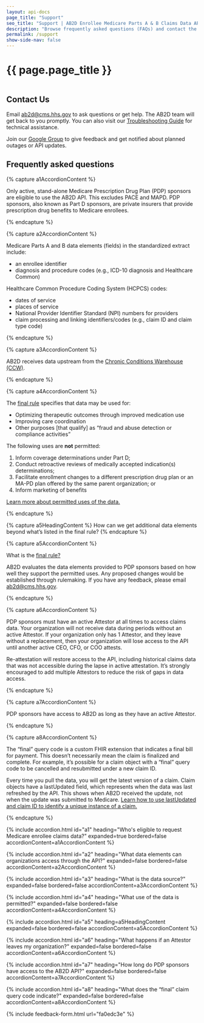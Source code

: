 ```yaml
---
layout: api-docs
page_title: "Support"
seo_title: "Support | AB2D Enrollee Medicare Parts A & B Claims Data API"
description: "Browse frequently asked questions (FAQs) and contact the AB2D team for troubleshooting help."
permalink: /support
show-side-nav: false
---
```


# {{ page.page_title }}

<div class="grid-row grid-gap-4 desktop:grid-gap-6 padding-y-4 flex-align-center">
  <div class="tablet:grid-col tablet:order-2">
    <img src="{{ '/assets/img/experts.svg' | relative_url }}" alt="" />
  </div>
  <div class="tablet:grid-col tablet:order-1 padding-top-2">
    <h2>Contact Us</h2>
    <p>
      Email <a href="mailto:ab2d@cms.hhs.gov">ab2d@cms.hhs.gov</a> to ask questions or get help. The AB2D team will get back to you promptly. You can also visit our <a href="{{ '/troubleshooting-guide' | relative_url }}">Troubleshooting Guide</a> for technical assistance.
    </p>
    <p>
      Join our <a href="https://groups.google.com/u/0/g/cms-ab2d-api" target="_blank" rel="noopener">Google Group</a> to give feedback and get notified about planned outages or API updates.
    </p>
  </div>
</div>

## Frequently asked questions

<div class="padding-top-4"></div>

{% capture a1AccordionContent %}
<p>
Only active, stand-alone Medicare Prescription Drug Plan (PDP) sponsors are eligible to use the AB2D API. This excludes PACE and MAPD. PDP sponsors, also known as Part D sponsors, are private insurers that provide prescription drug benefits to Medicare enrollees.
</p>
{% endcapture %}

{% capture a2AccordionContent %}
<p>
    Medicare Parts A and B data elements (fields) in the standardized extract include:
</p>
<ul>
    <li>an enrollee identifier</li>
    <li>diagnosis and procedure codes (e.g., ICD-10 diagnosis and Healthcare Common)</li>
</ul>
<p>
    Healthcare Common Procedure Coding System (HCPCS) codes:
</p>
<ul>
    <li>dates of service</li>
    <li>places of service</li>
    <li>National Provider Identifier Standard (NPI) numbers for providers</li>
    <li>claim processing and linking identifiers/codes (e.g., claim ID and claim type code)</li>
</ul>
{% endcapture %}

{% capture a3AccordionContent %}
  <p>
    AB2D receives data upstream from the <a href="https://www2.ccwdata.org/web/guest/home/" target="_blank" rel="noopener">Chronic Conditions Warehouse (CCW)</a>.
  </p>
{% endcapture %}

{% capture a4AccordionContent %}
<p>
    The <a href="https://www.federalregister.gov/documents/2019/04/16/2019-06822/medicare-and-medicaid-programs-policy-and-technical-changes-to-the-medicare-advantage-medicare#page-15745" target="_blank" rel="noopener">final rule</a> specifies that data may be used for:
</p>
<ul>
  <li>Optimizing therapeutic outcomes through improved medication use</li>
  <li>Improving care coordination</li>
  <li>Other purposes [that qualify] as “fraud and abuse detection or compliance activities”</li>
</ul>
<p>
    The following uses are <strong>not</strong> permitted:
</p>
<ol>
    <li>Inform coverage determinations under Part D;</li>
    <li>Conduct retroactive reviews of medically accepted indication(s) determinations;</li>
    <li>Facilitate enrollment changes to a different prescription drug plan or an MA-PD plan offered by the same parent organization; or</li>
    <li>Inform marketing of benefits</li>
</ol>
<p>
<a href="{{ '/about' | relative_url }}">Learn more about permitted uses of the data.</a>
</p>
{% endcapture %}

{% capture a5HeadingContent %}
How can we get additional data elements beyond what’s listed in the final rule?
{% endcapture %}

{% capture a5AccordionContent %}
<p>What is the <a href="https://www.federalregister.gov/documents/2019/04/16/2019-06822/medicare-and-medicaid-programs-policy-and-technical-changes-to-the-medicare-advantage-medicare#page-15745" target="_blank" rel="noopener">final rule?</a></p>

<p>
    AB2D evaluates the data elements provided to PDP sponsors based on how well they support the permitted uses. Any proposed changes would be established through rulemaking. If you have any feedback, please email <a href="mailto:ab2d@cms.hhs.gov">ab2d@cms.hhs.gov</a>.
</p>
{% endcapture %}

{% capture a6AccordionContent %}
<p>
    PDP sponsors must have an active Attestor at all times to access claims data. Your organization will not receive data during periods without an active Attestor. If your organization only has 1 Attestor, and they leave without a replacement, then your organization will lose access to the API until another active CEO, CFO, or COO attests.
</p>
<p>
    Re-attestation will restore access to the API, including historical claims data that was not accessible during the lapse in active attestation. It’s strongly encouraged to add multiple Attestors to reduce the risk of gaps in data access.
</p>
{% endcapture %}

{% capture a7AccordionContent %}
<p>
  PDP sponsors have access to AB2D as long as they have an active Attestor.
</p>
{% endcapture %}

{% capture a8AccordionContent %}
<p>
 The “final” query code is a custom FHIR extension that indicates a final bill for payment. This doesn’t necessarily mean the claim is finalized and complete. For example, it’s possible for a claim object with a “final” query code to be cancelled and resubmitted under a new claim ID.
 </p>
 <p>
Every time you pull the data, you will get the latest version of a claim. Claim objects have a lastUpdated field, which represents when the data was last refreshed by the API. This shows when AB2D received the update, not when the update was submitted to Medicare. <a href="{{ '/claims-data-details' | relative_url }}#identifying-claims-and-claim-versions-2">Learn how to use lastUpdated and claim ID to identify a unique instance of a claim.</a>
</p>
{% endcapture %}

{% include accordion.html id="a1" heading="Who's eligible to request Medicare enrollee claims data?" expanded=true bordered=false accordionContent=a1AccordionContent %}

{% include accordion.html id="a2" heading="What data elements can organizations access through the API?" expanded=false bordered=false accordionContent=a2AccordionContent %}

{% include accordion.html id="a3" heading="What is the data source?" expanded=false bordered=false accordionContent=a3AccordionContent %}

{% include accordion.html id="a4" heading="What use of the data is permitted?" expanded=false bordered=false accordionContent=a4AccordionContent %}

{% include accordion.html id="a5" heading=a5HeadingContent expanded=false bordered=false accordionContent=a5AccordionContent %}

{% include accordion.html id="a6" heading="What happens if an Attestor leaves my organization?" expanded=false bordered=false accordionContent=a6AccordionContent %}

{% include accordion.html id="a7" heading="How long do PDP sponsors have access to the AB2D API?" expanded=false bordered=false accordionContent=a7AccordionContent %}

{% include accordion.html id="a8" heading="What does the “final” claim query code indicate?" expanded=false bordered=false accordionContent=a8AccordionContent %}

{% include feedback-form.html url="fa0edc3e" %}
